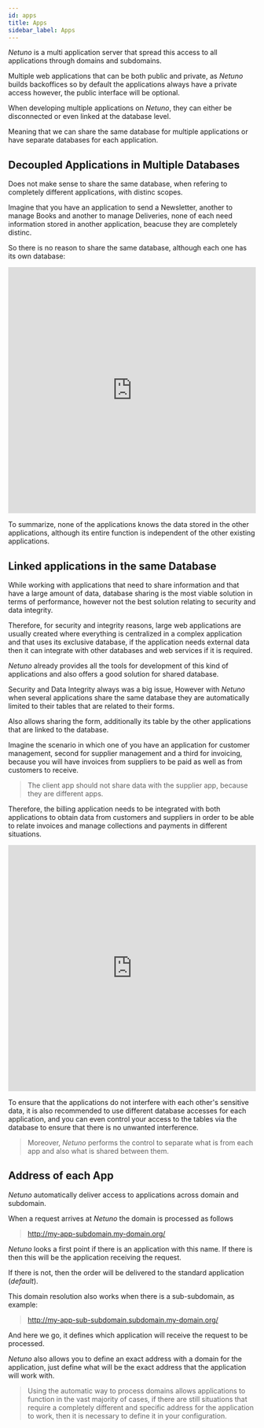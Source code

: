 ```yaml
---
id: apps
title: Apps
sidebar_label: Apps
---
```


_Netuno_ is a multi application server that spread this access to all applications through domains and subdomains.

Multiple web applications that can be both public and private, as _Netuno_ builds backoffices so by default the applications always have a private access however, the public interface will be optional.

When developing multiple applications on _Netuno_, they can either be disconnected or even linked at the database level.

Meaning that we can share the same database for multiple applications or have separate databases for each application.

## Decoupled Applications in Multiple Databases

Does not make sense to share the same database, when refering to completely different applications, with distinc scopes.

Imagine that you have an application to send a Newsletter, another to manage Books and another to manage Deliveries, none of each need information stored in another application, beacuse they are completely distinc.

So there is no reason to share the same database, although each one has its own database:

<iframe frameborder="0" style="width:100%;height:500px;" src="https://www.draw.io/?lightbox=1&highlight=FFFFFF&layers=1&nav=1&title=apps-db-desacopladas.drawio#R7Znbcps6FIafhst0OInDZey46UWazjTN7L0vBQhQIyMqZBv36SuBMCbIh6R2485OPGOjX%2BK0%2FvWxVgbDmc7rWwbL%2FDNNEDFsM6kN58aw7dD1xLcU1q0AfNAKGcNJK1m98IB%2FIiWaSl3gBFWDhZxSwnE5FGNaFCjmAw0yRlfDZSklw7OWMEMj4SGGZKz%2BgxOet6pngV7%2FhHCWqzMDW133HHZrlVDlMKGrLcmZGc6UUcrbrXk9RUSGrgtLu9%2FHHbOb62Ko4MfskDNwW9cfn77jx9D7mbPHx6%2FsylEXt4RkoW5YXS1fdxFgdFEkSB7FNJzJKsccPZQwlrMrYbnQcj4nYmSJzYoz%2BoSmlFAmlIIWYtkkxYR0kmE7aYq8OBb6%2BBbUXS0R46jektQt3SI6R5ytxZJ6mCYqu5zQacer3isQKq%2FyLZ8sy1c5ovIj2xy6j6HYUGF8SUitUUgnsEISAfl1I7KgGsVY3C1%2FYSCVBAnOCjGMRQyR0Ccydljk77WamOMkkafROjf0llEOOaZyr6tQCikt%2BIO6ys24RdRyT2PgleV96B4JykTXNTfSlo%2BWCT5onOz4OrmR9tjI32PjGQYJREEa77L69GzYHewH2TDPFdIOuq0IokQ8btWQMp7TjBaQzHp1Ei%2FYsgmxjGG%2F5I7SUonfEedrlZdwwamOpO7hbe%2BLbUUXLEb74FYVCLIM8T3r3HadvLm9TjFEBHHLYa05fdiDNwi7iC1b%2FyvJENSq4X8KlGZwUw9GazV6C7vAZdkVvtu11y7vouxyNGXCI7KcVyUsBj56Pxay3Wvq6FXVWHEtFlhuWTeB6%2BbFViZ%2F72ffHu%2B%2FdIcTV9cesZ0cJwkhoiveVepfXIjEjBcHKErFTMZggoWfW3M%2Bgh7SNQXDpuH3y5g41aCOWeMWz%2FJNTRkDZytj1jj2BwEdtgpvXMfcI0kLLoo0dydpUQfFHV4y2V9viIl24vKi3k0DgMj%2FyPM0%2F94EMYq1OEUBcIF5mubO9uxhdwc0WNgaLLyzUTFuj%2F8yKsCRVIQXRQU4TMVMlGyUwT%2FDRegnpu9rygxAQeLquAjsyGlIOgEX7uVxYY5C%2FJdx4R3JhX9RXHg7uUjwss%2F%2BZ6jco1VFRGQR08OilrPnilg1OOyJoUrTJNQWmzS19cUmEdUJnAgqb9iBvT1T%2Fhm9PeBklcNSbsZrgoWl7LCdUev9XbQRYPyUNRnxZcHFUdBu36Pmo%2FEdyI%2B2Z2%2F%2BzuK7q2u9db4H5%2FI9eJXv%2B5rCV%2FL8f8oCGxyRBs6fTIPwVWmwvwt6t%2F15J3VxttvjVve6JDiGxtQxrn35PQHo%2Fe1K72FHSle4%2FfErgFDj4CveqYhh%2Fy6zmdt6H%2BzMfgE%3D"></iframe>

To summarize, none of the applications knows the data stored in the other applications, although its entire function is independent of the other existing applications.

## Linked applications in the same Database

While working with applications that need to share information and that have a large amount of data, database sharing is the most viable solution in terms of performance, however not the best solution relating to security and data integrity.

Therefore, for security and integrity reasons, large web applications are usually created where everything is centralized in a complex application and that uses its exclusive database, if the application needs external data then it can integrate with other databases and web services if it is required.

_Netuno_ already provides all the tools for development of this kind of applications and also offers a good solution for shared database.

Security and Data Integrity always was a big issue, However with _Netuno_ when several applications share the same database they are automatically limited to their tables that are related to their forms.

Also allows sharing the form, additionally its table by the other applications that are linked to the database.

Imagine the scenario in which one of you have an application for customer management, second for supplier management and a third for invoicing, because you will have invoices from suppliers to be paid as well as from customers to receive.

>The client app should not share data with the supplier app, because they are different apps.

Therefore, the billing application needs to be integrated with both applications to obtain data from customers and suppliers in order to be able to relate invoices and manage collections and payments in different situations.

<iframe frameborder="0" style="width:100%;height:500px;" src="https://www.draw.io/?lightbox=1&highlight=FFFFFF&layers=1&nav=1&title=apps-db-acoplada.drawio#R7VnZcuMoFP0aP6ZL%2B%2FIYO8s89HRXTSY1k0csoaWDhQYhW%2B6vn4uELGFhO%2B52lq7quMrhHhCge%2B7hAp7Zi1Vzz1CZ%2FUljTGaWETcz%2B2ZmWaHjwbcAth3g%2Bm4HpCyPO8gcgIf8O5agIdE6j3GlNOSUEp6XKhjRosARVzDEGN2ozRJK1FFLlOIJ8BAhMkX%2FyWOedahnugP%2BB87TTI7sWnLeK9S3lUCVoZhuRpB9O7MXjFLelVbNAhPhut4t3XN3B2p382K44C95IGPufdPcPX%2FLH0Pve8YeH%2F9iV7ac3BqRWr6wnC3f9h5gtC5iLHoxZvZ8k%2BUcP5QoErUboBywjK8IWCYUK87oM15QQhkgBS2g2TzJCemhmWUnCfaiCPDpK8i3WmPGcTOC5CvdY7rCnG2hSaOGiYwuO7Q7ezNw5YaSq2zEk2n6MkZkfKS7rgcfQkG68RyXmhOXzlGFhQTE1w1EQTXxMbwtP9OREkIkTwswI%2FAhBnwufJdD%2FF7LilUex2IYLXMqt4xyxHMqnroKBZDQgj%2FIWe7sTqKmcxkCr0zvU78kSBIdx9hBIx5Nw%2F2kYbLX18WJtKZE%2Fpw29mQQIxwk0SGqL68Nqxf7SW0Yr%2BXSXnQjD%2BIYlltpUsYzmtICkdsBnUc1W7cuFj4cmnymtJTgN8z5VsYlqjnVKalfvK1jvq1ozSJ8TNwyAyGWYn6kndO1Ey93lCmGCShureaay7s9eAe3g2%2FZ9l%2BhDFCtNJ%2BkUFrjplGsrbTegy73Y9EV%2FqbrKF3eh6LL1qQJj4h0XpWoUHj0%2FqvFdq%2FNo1dVS8U1NDCdsmkd19dDKRX%2Fv9z%2B%2Ffjla98dzK7rsaucBgkhsCs%2BlOrPTkRQ40UBXiZQkzIU58DnqM7HyMO6TYG6afj5NAZDKXnMnG7xTN%2FQpDH31dKYOfX9SYGqW4V3zmPOC5UWfCilOQeVtuxFcUcZHANxTBkcGgfdLA%2BK5qwdnEYGoIKl52kOOUGEI62oloHruMZltniWZ6l7PFcjDksjDu%2B1tGFPN8lvmLx2xpOayV6cvPYXM9zkfJQVwXrqh4Hy0K0w%2Bl5%2FXJbuLylL9wWyRLxmaLawZ9d%2B%2B23TN1Fn6MeG72tSnouD2NGpM7CWdqvnC6jT%2BXDq7I%2BEZ6nzIrlq2F%2BqErVPSFRZGt5Wjd4vqUbvtBoXRMjkjRJkksShNkEmiaVPkDFkVPdCEvTUveP7KzA4SE%2BcrwcS9hi7xxXfrZvGgrKSMhFLSE%2BhfJrtI9BKGWWP6ipDpShGW5ID5%2Bw038suOD4vdwCKntM2ZL7WHHrBhwNj2X40geGKj%2FY40v5d6HIsVNdmR3Os2EXBODKCV7tvnObR65Lk0Shtzl38%2B%2B54dHccquL2pxecoYbBH7gxBnP4paatG%2F3aZd%2F%2BDw%3D%3D"></iframe>

To ensure that the applications do not interfere with each other's sensitive data, it is also recommended to use different database accesses for each application, and you can even control your access to the tables via the database to ensure that there is no unwanted interference.

>Moreover, _Netuno_ performs the control to separate what is from each app and also what is shared between them.

## Address of each App

_Netuno_ automatically deliver access to applications across domain and subdomain.

When a request arrives at _Netuno_ the domain is processed as follows

> http://my-app-subdomain.my-domain.org/

_Netuno_ looks a first point if there is an application with this name. If there is then this will be the application receiving the request.

If there is not, then the order will be delivered to the standard application (_default_).

This domain resolution also works when there is a sub-subdomain, as example:

> http://my-app-sub-subdomain.subdomain.my-domain.org/

And here we go, it defines which application will receive the request to be processed.

_Netuno_ also allows you to define an exact address with a domain for the application, just define what will be the exact address that the application will work with.

> Using the automatic way to process domains allows applications to function in the vast majority of cases, if there are still situations that require a completely different and specific address for the application to work, then it is necessary to define it in your configuration.
